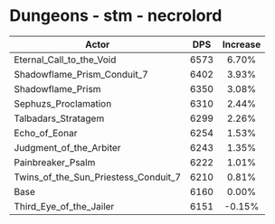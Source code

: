 # Dungeons - stm - necrolord
| Actor | DPS | Increase |
|---|:---:|:---:|
|Eternal_Call_to_the_Void|6573|6.70%|
|Shadowflame_Prism_Conduit_7|6402|3.93%|
|Shadowflame_Prism|6350|3.08%|
|Sephuzs_Proclamation|6310|2.44%|
|Talbadars_Stratagem|6299|2.26%|
|Echo_of_Eonar|6254|1.53%|
|Judgment_of_the_Arbiter|6243|1.35%|
|Painbreaker_Psalm|6222|1.01%|
|Twins_of_the_Sun_Priestess_Conduit_7|6210|0.81%|
|Base|6160|0.00%|
|Third_Eye_of_the_Jailer|6151|-0.15%|
